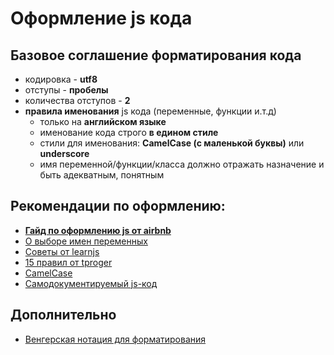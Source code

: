 # Оформление js кода

## Базовое соглашение форматирования кода
* кодировка - **utf8**
* отступы - **пробелы**
* количества отступов - **2**
* **правила именования** js кода (переменные, функции и.т.д)
  * только на **английском языке**
  * именование кода строго **в едином стиле**
  * стили для именования: **CamelCase (с маленькой буквы)** или **underscore**
  * имя переменной/функции/класса должно отражать назначение и быть адекватным, понятным

## Рекомендации по оформлению:
* **[Гайд по оформлению js от airbnb](https://github.com/airbnb/javascript)**
* [О выборе имен переменных](https://learn.javascript.ru/variable-names)
* [Советы от learnjs](https://learn.javascript.ru/coding-style)
* [15 правил от tproger](https://tproger.ru/translations/15-rules-for-writing-quality-code/)
* [CamelCase](https://ru.wikipedia.org/wiki/CamelCase)
* [Самодокументируемый js-код](https://tproger.ru/articles/15-tips-selfdoc-js/)


## Дополнительно
* [Венгерская нотация для форматирования](https://ru.wikipedia.org/wiki/%D0%92%D0%B5%D0%BD%D0%B3%D0%B5%D1%80%D1%81%D0%BA%D0%B0%D1%8F_%D0%BD%D0%BE%D1%82%D0%B0%D1%86%D0%B8%D1%8F)
